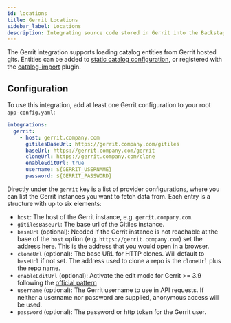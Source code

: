 ```yaml
---
id: locations
title: Gerrit Locations
sidebar_label: Locations
description: Integrating source code stored in Gerrit into the Backstage catalog
---
```


The Gerrit integration supports loading catalog entities from Gerrit hosted gits. Entities can
be added to [static catalog configuration](../../features/software-catalog/configuration.md),
or registered with the
[catalog-import](https://github.com/backstage/backstage/tree/master/plugins/catalog-import)
plugin.

## Configuration

To use this integration, add at least one Gerrit configuration to your root `app-config.yaml`:

```yaml
integrations:
  gerrit:
    - host: gerrit.company.com
      gitilesBaseUrl: https://gerrit.company.com/gitiles
      baseUrl: https://gerrit.company.com/gerrit
      cloneUrl: https://gerrit.company.com/clone
      enableEditUrl: true
      username: ${GERRIT_USERNAME}
      password: ${GERRIT_PASSWORD}
```

Directly under the `gerrit` key is a list of provider configurations, where
you can list the Gerrit instances you want to fetch data from. Each entry is
a structure with up to six elements:

- `host`: The host of the Gerrit instance, e.g. `gerrit.company.com`.
- `gitilesBaseUrl`: The base url of the Gitiles instance.
- `baseUrl` (optional): Needed if the Gerrit instance is not reachable at
  the base of the `host` option (e.g. `https://gerrit.company.com`) set the
  address here. This is the address that you would open in a browser.
- `cloneUrl` (optional): The base URL for HTTP clones. Will default to `baseUrl` if
  not set. The address used to clone a repo is the `cloneUrl` plus the repo name.
- `enableEditUrl` (optional): Activate the edit mode for Gerrit >= 3.9 following the [official pattern](https://gerrit-review.googlesource.com/Documentation/user-inline-edit.html#create_from_url)
- `username` (optional): The Gerrit username to use in API requests. If
  neither a username nor password are supplied, anonymous access will be used.
- `password` (optional): The password or http token for the Gerrit user.
